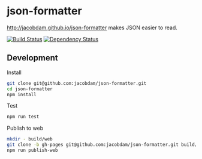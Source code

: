 # json-formatter

http://jacobdam.github.io/json-formatter makes JSON easier to read.

[![Build Status](https://travis-ci.org/jacobdam/json-formatter.svg?branch=master)](https://travis-ci.org/jacobdam/json-formatter)
[![Dependency Status](https://gemnasium.com/jacobdam/json-formatter.svg)](https://gemnasium.com/jacobdam/json-formatter)


## Development

Install

```bash
git clone git@github.com:jacobdam/json-formatter.git
cd json-formatter
npm install
```

Test

```bash
npm run test
```

Publish to web

```bash
mkdir - build/web
git clone -b gh-pages git@github.com:jacobdam/json-formatter.git build/web
npm run publish-web
```
